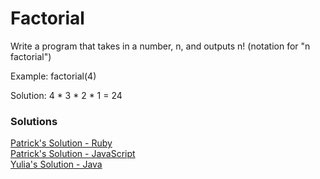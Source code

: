 Factorial
===

Write a program that takes in a number, n, and outputs n! (notation for "n factorial")

Example:
factorial(4)

Solution: 4 * 3 * 2 * 1 = 24

### Solutions
[Patrick's Solution - Ruby](https://github.com/adowns01/Intro-to-Whiteboarding-DBC/blob/master/solutions/RecursionSolutions/ruby/factorial.rb)  
[Patrick's Solution - JavaScript](https://github.com/adowns01/Intro-to-Whiteboarding-DBC/blob/master/solutions/RecursionSolutions/js/factorial.js)  
[Yulia's Solution - Java](https://github.com/adowns01/Intro-to-Whiteboarding-DBC/blob/master/solutions/RecursionSolutions/java/Factorial.java)